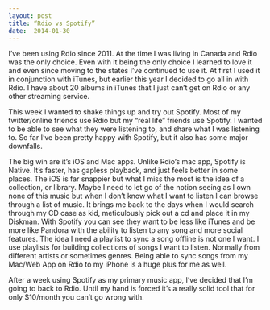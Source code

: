 ```yaml
---
layout: post
title: “Rdio vs Spotify”
date:  2014-01-30
---
```


I’ve been using Rdio since 2011. At the time I was living in Canada and Rdio was the only choice. Even with it being the only choice I learned to love it and even since moving to the states I’ve continued to use it. At first I used it in conjunction with iTunes, but earlier this year I decided to go all in with Rdio. I have about 20 albums in iTunes that I just can’t get on Rdio or any other streaming service. 

This week I wanted to shake things up and try out Spotify. Most of my twitter/online friends use Rdio but my “real life” friends use Spotify. I wanted to be able to see what they were listening to, and share what I was listening to. So far I’ve been pretty happy with Spotify, but it also has some major downfalls.

The big win are it’s iOS and Mac apps. Unlike Rdio’s mac app, Spotify is Native. It’s faster, has gapless playback, and just feels better in some places. The iOS is far snappier but what I miss the most is the idea of a collection, or library. Maybe I need to let go of the notion seeing as I own none of this music but when I don’t know what I want to listen I can browse through a list of music. It brings me back to the days when I would search through my CD case as kid, meticulously pick out a cd and place it in my Diskman. With Spotify you can see they want to be less like iTunes and be more like Pandora with the ability to listen to any song and more social features. The idea I need a playlist to sync a song offline is not one I want. I use playlists for building collections of songs I want to listen. Normally from different artists or sometimes genres. Being able to sync songs from my Mac/Web App on Rdio to my iPhone is a huge plus for me as well. 

After a week using Spotify as my primary music app, I’ve decided that I’m going to back to Rdio. Until my hand is forced it’s a really solid tool that for only $10/month you can’t go wrong with.